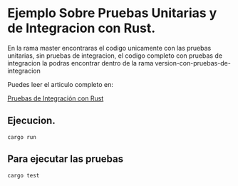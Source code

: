 # Ejemplo Sobre Pruebas Unitarias y de Integracion con Rust.

En la rama master encontraras el codigo unicamente con las pruebas unitarias, sin pruebas de integracion, el codigo completo con pruebas de integracion la podras
encontrar dentro de la rama version-con-pruebas-de-integracion

Puedes leer el articulo completo en:

[Pruebas de Integración con Rust](https://rustyfullstack.com/blog/pruebas-de-integracion-con-rust)

## Ejecucion.

`cargo run`

## Para ejecutar las pruebas

`cargo test`
